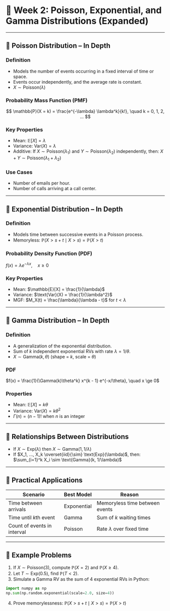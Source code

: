 
# 📅 Week 2: Poisson, Exponential, and Gamma Distributions (Expanded)

---

## 🔹 Poisson Distribution – In Depth

### Definition
- Models the number of events occurring in a fixed interval of time or space.
- Events occur independently, and the average rate is constant.
- $X \sim \text{Poisson}(\lambda)$

### Probability Mass Function (PMF)
$$
\mathbb{P}(X = k) = \frac{e^{-\lambda} \lambda^k}{k!}, \quad k = 0, 1, 2, ...
$$

### Key Properties
- Mean: $\mathbb{E}[X] = \lambda$
- Variance: $\text{Var}(X) = \lambda$
- Additive: If $X \sim \text{Poisson}(\lambda_1)$ and $Y \sim \text{Poisson}(\lambda_2)$ independently, then:
  $X + Y \sim \text{Poisson}(\lambda_1 + \lambda_2)$

### Use Cases
- Number of emails per hour.
- Number of calls arriving at a call center.

---

## 🔹 Exponential Distribution – In Depth

### Definition
- Models time between successive events in a Poisson process.
- Memoryless: $\mathbb{P}(X > s + t \mid X > s) = \mathbb{P}(X > t)$

### Probability Density Function (PDF)
$f(x) = \lambda e^{-\lambda x}, \quad x \ge 0$

### Key Properties
- Mean: $\mathbb{E}[X] = \frac{1}{\lambda}$
- Variance: $\text{Var}(X) = \frac{1}{\lambda^2}$
- MGF: $M_X(t) = \frac{\lambda}{\lambda - t}$ for $t < \lambda$

---

## 🔹 Gamma Distribution – In Depth

### Definition
- A generalization of the exponential distribution.
- Sum of $k$ independent exponential RVs with rate $\lambda = 1/\theta$.
- $X \sim \text{Gamma}(k, \theta)$ (shape = $k$, scale = $\theta$)

### PDF
$f(x) = \frac{1}{\Gamma(k)\theta^k} x^{k - 1} e^{-x/\theta}, \quad x \ge 0$

### Properties
- Mean: $\mathbb{E}[X] = k\theta$
- Variance: $\text{Var}(X) = k\theta^2$
- $\Gamma(n) = (n - 1)!$ when $n$ is an integer

---

## 🔹 Relationships Between Distributions

- If $X \sim \text{Exp}(\lambda)$ then $X \sim \text{Gamma}(1, 1/\lambda)$
- If $X_1, ..., X_k \overset{iid}{\sim} \text{Exp}(\lambda)$, then:
  $\sum_{i=1}^k X_i \sim \text{Gamma}(k, 1/\lambda)$

---

## 🔹 Practical Applications

| Scenario | Best Model | Reason |
|----------|------------|--------|
| Time between arrivals | Exponential | Memoryless time between events |
| Time until $k$th event | Gamma | Sum of $k$ waiting times |
| Count of events in interval | Poisson | Rate $\lambda$ over fixed time |

---

## 🔹 Example Problems

1. If $X \sim \text{Poisson}(3)$, compute $\mathbb{P}(X = 2)$ and $\mathbb{P}(X \ge 4)$.
2. Let $T \sim \text{Exp}(0.5)$, find $\mathbb{P}(T < 2)$.
3. Simulate a Gamma RV as the sum of 4 exponential RVs in Python:
```python
import numpy as np
np.sum(np.random.exponential(scale=2.0, size=4))
```
4. Prove memorylessness: $\mathbb{P}(X > s + t \mid X > s) = \mathbb{P}(X > t)$

